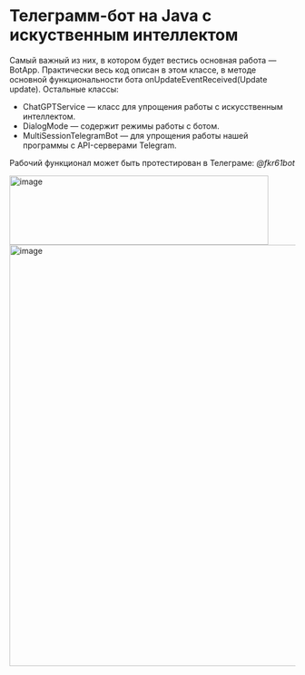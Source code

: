 # Телеграмм-бот на Java с искуственным интеллектом

Самый важный из них, в котором будет вестись основная работа — BotApp. Практически весь код описан в этом классе, в методе основной функциональности бота onUpdateEventReceived(Update update). 
Остальные классы:
- ChatGPTService — класс для упрощения работы с искусственным интеллектом.
- DialogMode — содержит режимы работы с ботом.
- MultiSessionTelegramBot — для упрощения работы нашей программы с API-серверами Telegram.

Рабочий функционал может быть протестирован в Телеграме: *@fkr61bot*

<img width="456" height="122" alt="image" src="https://github.com/user-attachments/assets/f66e7f05-0cae-41c9-8f55-9cdd77b1ed24" />

<img width="534" height="743" alt="image" src="https://github.com/user-attachments/assets/d3b24d68-4f79-4e6e-bc94-65e5e5336a18" />

